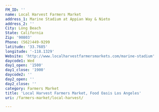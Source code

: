 ```yaml
---
FM_ID: ''
name: Local Harvest Farmers Market
address_1: Marine Stadium at Appian Way & Nieto
address_2: ''
City: Long Beach
State: California
Zip: '90803'
Phone: (562)449-9299
latitude: '33.7685'
longitude: '-118.1329'
Website: 'http://www.localharvestfarmersmarkets.com/marine-stadium'
daycode1: Wed
day1_open: '1500'
day1_close: '1900'
daycode2: ''
day2_open: ''
day2_close: ''
category: Farmers Market
title: 'Local Harvest Farmers Market, Food Oasis Los Angeles'
uri: /farmers-market/local-harvest/

---
```


